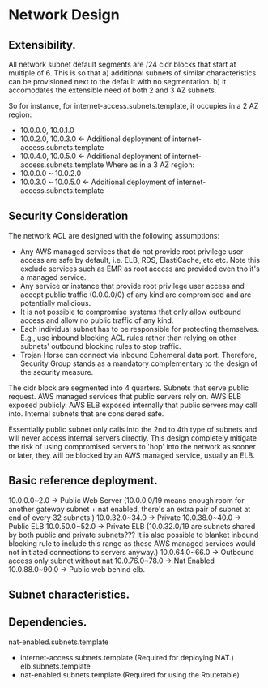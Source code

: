 # Network Design

## Extensibility.
All network subnet default segments are /24 cidr blocks that start at multiple of 6. This is so that
a) additional subnets of similar characteristics can be provisioned next to the default with no segmentation.
b) it accomodates the extensible need of both 2 and 3 AZ subnets.

So for instance, for internet-access.subnets.template, it occupies in a 2 AZ region:
- 10.0.0.0, 10.0.1.0
- 10.0.2.0, 10.0.3.0 <- Additional deployment of internet-access.subnets.template
- 10.0.4.0, 10.0.5.0 <- Additional deployment of internet-access.subnets.template
Where as in a 3 AZ region:
- 10.0.0.0 ~ 10.0.2.0
- 10.0.3.0 ~ 10.0.5.0 <- Additional deployment of internet-access.subnets.template

## Security Consideration

The network ACL are designed with the following assumptions:
-	Any AWS managed services that do not provide root privilege user access are safe by default, i.e. ELB, RDS, ElastiCache, etc etc. Note this exclude services such as EMR as root access are provided even tho it's a managed service.
- Any service or instance that provide root privilege user access and accept public traffic (0.0.0.0/0) of any kind are compromised and are potentially malicious.
- It is not possible to compromise systems that only allow outbound access and allow no public traffic of any kind.
- Each individual subnet has to be responsible for protecting themselves. E.g., use inbound blocking ACL rules rather than relying on other subnets' outbound blocking rules to stop traffic.
- Trojan Horse can connect via inbound Ephemeral data port. Therefore, Security Group stands as a mandatory complementary to the design of the security measure.

The cidr block are segmented into 4 quarters.
Subnets that serve public request.
AWS managed services that public servers rely on.
AWS ELB exposed publicly.
AWS ELB exposed internally that public servers may call into.
Internal subnets that are considered safe.

Essentially public subnet only calls into the 2nd to 4th type of subnets and will never access internal servers directly. This design completely mitigate the risk of using compromised servers to 'hop' into the network as sooner or later, they will be blocked by an AWS managed service, usually an ELB.

## Basic reference deployment.

10.0.0.0~2.0 -> Public Web Server
(10.0.0.0/19 means enough room for another gateway subnet + nat enabled, there's an extra pair of subnet at end of every 32 subnets.)
10.0.32.0~34.0 -> Private
10.0.38.0~40.0 -> Public ELB
10.0.50.0~52.0 -> Private ELB
(10.0.32.0/19 are subnets shared by both public and private subnets??? It is also possible to blanket inbound blocking rule to include this range as these AWS managed services would not initiated connections to servers anyway.)
10.0.64.0~66.0 -> Outbound access only subnet without nat
10.0.76.0~78.0 -> Nat Enabled
10.0.88.0~90.0 -> Public web behind elb.

## Subnet characteristics.

## Dependencies.
nat-enabled.subnets.template
- internet-access.subnets.template (Required for deploying NAT.)
elb.subnets.template
- nat-enabled.subnets.template (Required for using the Routetable)
